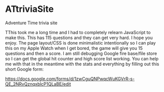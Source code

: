 # ATtriviaSite
Adventure Time trivia site

TThis took me a long time and I had to completely relearn JavaScript to make this. This has 115 questions and they can get very hard. I hope you enjoy. The page layout/CSS is done minimalistic intentionally so I can play this on my Apple Watch when I get bored, the game will give you 15 questions and then a score. I am still debugging Google fire base/file store so I can get the global hit counter and high score list working. You can help me with that in the meantime with the stats and everything by filling out this short Google form:


https://docs.google.com/forms/d/1zwCguQNPwqcWuKGVrR-s-QE_2NRvQznqxblcP1QLaBE/edit
